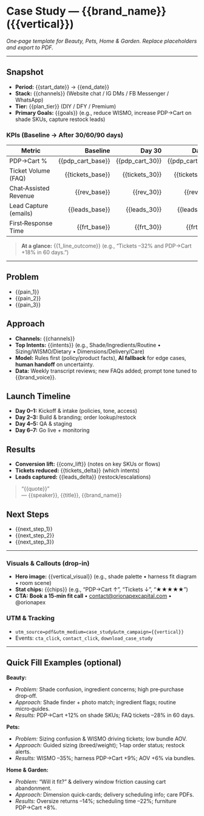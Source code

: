 # Case Study — {{brand_name}} ({{vertical}})
*One‑page template for Beauty, Pets, Home & Garden. Replace placeholders and export to PDF.*

---

## Snapshot
- **Period:** {{start_date}} → {{end_date}}
- **Stack:** {{channels}} (Website chat / IG DMs / FB Messenger / WhatsApp)
- **Tier:** {{plan_tier}} (DIY / DFY / Premium)
- **Primary Goals:** {{goals}} (e.g., reduce WISMO, increase PDP→Cart on shade SKUs, capture restock leads)

### KPIs (Baseline → After 30/60/90 days)
| Metric | Baseline | Day 30 | Day 60 | Day 90 |
|---|---:|---:|---:|---:|
| PDP→Cart % | {{pdp_cart_base}} | {{pdp_cart_30}} | {{pdp_cart_60}} | {{pdp_cart_90}} |
| Ticket Volume (FAQ) | {{tickets_base}} | {{tickets_30}} | {{tickets_60}} | {{tickets_90}} |
| Chat‑Assisted Revenue | {{rev_base}} | {{rev_30}} | {{rev_60}} | {{rev_90}} |
| Lead Capture (emails) | {{leads_base}} | {{leads_30}} | {{leads_60}} | {{leads_90}} |
| First‑Response Time | {{frt_base}} | {{frt_30}} | {{frt_60}} | {{frt_90}} |

> **At a glance:** {{1_line_outcome}} (e.g., “Tickets –32% and PDP→Cart +18% in 60 days.”)

---

## Problem
- {{pain_1}}  
- {{pain_2}}  
- {{pain_3}}

## Approach
- **Channels:** {{channels}}  
- **Top Intents:** {{intents}} (e.g., Shade/Ingredients/Routine • Sizing/WISMO/Dietary • Dimensions/Delivery/Care)  
- **Model:** Rules first (policy/product facts), **AI fallback** for edge cases, **human handoff** on uncertainty.  
- **Data:** Weekly transcript reviews; new FAQs added; prompt tone tuned to {{brand_voice}}.

## Launch Timeline
- **Day 0–1:** Kickoff & intake (policies, tone, access)  
- **Day 2–3:** Build & branding; order lookup/restock  
- **Day 4–5:** QA & staging  
- **Day 6–7:** Go live + monitoring

## Results
- **Conversion lift:** {{conv_lift}} (notes on key SKUs or flows)  
- **Tickets reduced:** {{tickets_delta}} (which intents)  
- **Leads captured:** {{leads_delta}} (restock/escalations)

> “{{quote}}”  
> — {{speaker}}, {{title}}, {{brand_name}}

## Next Steps
- {{next_step_1}}  
- {{next_step_2}}  
- {{next_step_3}}

---

### Visuals & Callouts (drop-in)
- **Hero image:** {{vertical_visual}} (e.g., shade palette • harness fit diagram • room scene)  
- **Stat chips:** {{chips}} (e.g., “PDP→Cart ↑”, “Tickets ↓”, “★★★★★”)  
- **CTA:** **Book a 15‑min fit call** • contact@orionapexcapital.com • @orionapex

### UTM & Tracking
- `utm_source=pdf&utm_medium=case_study&utm_campaign={{vertical}}`  
- Events: `cta_click`, `contact_click`, `download_case_study`

---

## Quick Fill Examples (optional)
**Beauty:**  
- *Problem:* Shade confusion, ingredient concerns; high pre‑purchase drop‑off.  
- *Approach:* Shade finder + photo match; ingredient flags; routine micro‑guides.  
- *Results:* PDP→Cart +12% on shade SKUs; FAQ tickets –28% in 60 days.

**Pets:**  
- *Problem:* Sizing confusion & WISMO driving tickets; low bundle AOV.  
- *Approach:* Guided sizing (breed/weight); 1‑tap order status; restock alerts.  
- *Results:* WISMO –35%; harness PDP→Cart +9%; AOV +6% via bundles.

**Home & Garden:**  
- *Problem:* “Will it fit?” & delivery window friction causing cart abandonment.  
- *Approach:* Dimension quick‑cards; delivery scheduling info; care PDFs.  
- *Results:* Oversize returns –14%; scheduling time –22%; furniture PDP→Cart +8%.


